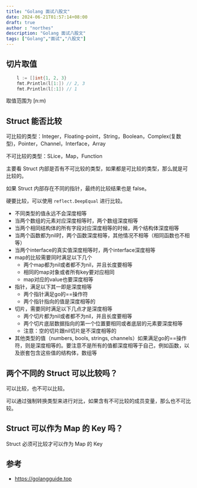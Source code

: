 ```yaml
---
title: "Golang 面试八股文"
date: 2024-06-21T01:57:14+08:00
draft: true
author : "northes"
description: "Golang 面试八股文"
tags: ["Golang","面试","八股文"]
---
```


## 切片取值

```go
	l := []int{1, 2, 3}
	fmt.Println(l[1:]) // 2, 3
	fmt.Println(l[:1]) // 1
```
取值范围为 \[n:m\)

## Struct 能否比较

可比较的类型：Integer，Floating-point，String，Boolean，Complex(复数型)，Pointer，Channel，Interface，Array

不可比较的类型：SLice，Map，Function

主要看 Struct 内部是否有不可比较的类型，如果都是可比较的类型，那么就是可比较的。

如果 Struct 内部存在不同的指针，最终的比较结果也是 false。

硬要比较，可以使用 `reflect.DeepEqual` 进行比较。

- 不同类型的值永远不会深度相等
- 当两个数组的元素对应深度相等时，两个数组深度相等
- 当两个相同结构体的所有字段对应深度相等的时候，两个结构体深度相等
- 当两个函数都为nil时，两个函数深度相等，其他情况不相等（相同函数也不相等）
- 当两个interface的真实值深度相等时，两个interface深度相等
- map的比较需要同时满足以下几个
  - 两个map都为nil或者都不为nil，并且长度要相等
  - 相同的map对象或者所有key要对应相同
  - map对应的value也要深度相等
- 指针，满足以下其一即是深度相等
  - 两个指针满足go的==操作符
  - 两个指针指向的值是深度相等的
- 切片，需要同时满足以下几点才是深度相等
  - 两个切片都为nil或者都不为nil，并且长度要相等
  - 两个切片底层数据指向的第一个位置要相同或者底层的元素要深度相等
  - 注意：空的切片跟nil切片是不深度相等的
- 其他类型的值（numbers, bools, strings, channels）如果满足go的==操作符，则是深度相等的。要注意不是所有的值都深度相等于自己，例如函数，以及嵌套包含这些值的结构体，数组等


## 两个不同的 Struct 可以比较吗？

可以比较，也不可以比较。

可以通过强制转换类型来进行对比，如果含有不可比较的成员变量，那么也不可比较。

## Struct 可以作为 Map 的 Key 吗？

Struct 必须可比较才可以作为 Map 的 Key

## 参考

- https://golangguide.top
